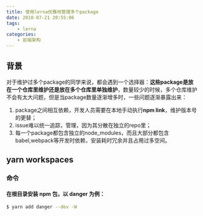 ```yaml
---
title: 使用lerna优雅地管理多个package
date: 2018-07-21 20:55:06
tags:
    - lerna
categories:
    - 前端架构
---
```


## 背景

对于维护过多个package的同学来说，都会遇到一个选择器：**这些package是放在一个仓库里维护还是放在多个仓库里单独维护**，数量较少的时候，多个仓库维护不会有太大问题，但是当package数量逐渐增多时，一些问题逐渐暴露出来：
1. package之间相互依赖，开发人员需要在本地手动执行**npm link**，维护版本号的更替；
2. issue难以统一追踪，管理，因为其分散在独立的repo里；
3. 每一个package都包含独立的node_modules，而且大部分都包含babel,webpack等开发时依赖，安装耗时冗余并且占用过多空间。


## yarn workspaces

### 命令

#### 在根目录安装 npm 包，以 danger 为例：
``` bash
$ yarn add danger --dev -W
``` 
